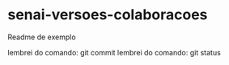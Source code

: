 # senai-versoes-colaboracoes

Readme de exemplo


lembrei do comando: git commit
lembrei do comando: git status 

